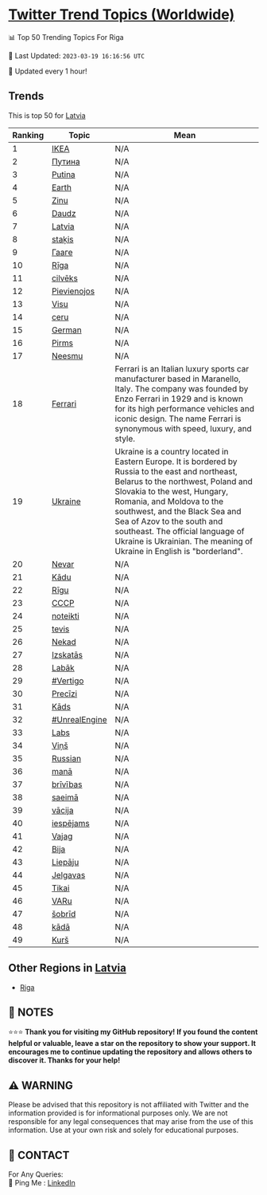 [Twitter Trend Topics (Worldwide)](https://github.com/ErcinDedeoglu/Twitter-Trend-Topics)
==========


📊 Top 50 Trending Topics For Riga

📆 Last Updated: `2023-03-19 16:16:56 UTC`

🔧 Updated every 1 hour!


## Trends

This is top 50 for [Latvia](</Latvia>)

| Ranking | Topic | Mean |
| ------- | ------------ | ------------ |
| 1 | [IKEA](http://twitter.com/search?q=IKEA) | N/A |
| 2 | [Путина](http://twitter.com/search?q=%d0%9f%d1%83%d1%82%d0%b8%d0%bd%d0%b0) | N/A |
| 3 | [Putina](http://twitter.com/search?q=Putina) | N/A |
| 4 | [Earth](http://twitter.com/search?q=Earth) | N/A |
| 5 | [Zinu](http://twitter.com/search?q=Zinu) | N/A |
| 6 | [Daudz](http://twitter.com/search?q=Daudz) | N/A |
| 7 | [Latvia](http://twitter.com/search?q=Latvia) | N/A |
| 8 | [staķis](http://twitter.com/search?q=sta%c4%b7is) | N/A |
| 9 | [Гааге](http://twitter.com/search?q=%d0%93%d0%b0%d0%b0%d0%b3%d0%b5) | N/A |
| 10 | [Rīga](http://twitter.com/search?q=R%c4%abga) | N/A |
| 11 | [cilvēks](http://twitter.com/search?q=cilv%c4%93ks) | N/A |
| 12 | [Pievienojos](http://twitter.com/search?q=Pievienojos) | N/A |
| 13 | [Visu](http://twitter.com/search?q=Visu) | N/A |
| 14 | [ceru](http://twitter.com/search?q=ceru) | N/A |
| 15 | [German](http://twitter.com/search?q=German) | N/A |
| 16 | [Pirms](http://twitter.com/search?q=Pirms) | N/A |
| 17 | [Neesmu](http://twitter.com/search?q=Neesmu) | N/A |
| 18 | [Ferrari](http://twitter.com/search?q=Ferrari) | Ferrari is an Italian luxury sports car manufacturer based in Maranello, Italy. The company was founded by Enzo Ferrari in 1929 and is known for its high performance vehicles and iconic design. The name Ferrari is synonymous with speed, luxury, and style. |
| 19 | [Ukraine](http://twitter.com/search?q=Ukraine) | Ukraine is a country located in Eastern Europe. It is bordered by Russia to the east and northeast, Belarus to the northwest, Poland and Slovakia to the west, Hungary, Romania, and Moldova to the southwest, and the Black Sea and Sea of Azov to the south and southeast. The official language of Ukraine is Ukrainian. The meaning of Ukraine in English is "borderland". |
| 20 | [Nevar](http://twitter.com/search?q=Nevar) | N/A |
| 21 | [Kādu](http://twitter.com/search?q=K%c4%81du) | N/A |
| 22 | [Rīgu](http://twitter.com/search?q=R%c4%abgu) | N/A |
| 23 | [СССР](http://twitter.com/search?q=%d0%a1%d0%a1%d0%a1%d0%a0) | N/A |
| 24 | [noteikti](http://twitter.com/search?q=noteikti) | N/A |
| 25 | [tevis](http://twitter.com/search?q=tevis) | N/A |
| 26 | [Nekad](http://twitter.com/search?q=Nekad) | N/A |
| 27 | [Izskatās](http://twitter.com/search?q=Izskat%c4%81s) | N/A |
| 28 | [Labāk](http://twitter.com/search?q=Lab%c4%81k) | N/A |
| 29 | [#Vertigo](http://twitter.com/search?q=%23Vertigo) | N/A |
| 30 | [Precīzi](http://twitter.com/search?q=Prec%c4%abzi) | N/A |
| 31 | [Kāds](http://twitter.com/search?q=K%c4%81ds) | N/A |
| 32 | [#UnrealEngine](http://twitter.com/search?q=%23UnrealEngine) | N/A |
| 33 | [Labs](http://twitter.com/search?q=Labs) | N/A |
| 34 | [Viņš](http://twitter.com/search?q=Vi%c5%86%c5%a1) | N/A |
| 35 | [Russian](http://twitter.com/search?q=Russian) | N/A |
| 36 | [manā](http://twitter.com/search?q=man%c4%81) | N/A |
| 37 | [brīvības](http://twitter.com/search?q=br%c4%abv%c4%abbas) | N/A |
| 38 | [saeimā](http://twitter.com/search?q=saeim%c4%81) | N/A |
| 39 | [vācija](http://twitter.com/search?q=v%c4%81cija) | N/A |
| 40 | [iespējams](http://twitter.com/search?q=iesp%c4%93jams) | N/A |
| 41 | [Vajag](http://twitter.com/search?q=Vajag) | N/A |
| 42 | [Bija](http://twitter.com/search?q=Bija) | N/A |
| 43 | [Liepāju](http://twitter.com/search?q=Liep%c4%81ju) | N/A |
| 44 | [Jelgavas](http://twitter.com/search?q=Jelgavas) | N/A |
| 45 | [Tikai](http://twitter.com/search?q=Tikai) | N/A |
| 46 | [VARu](http://twitter.com/search?q=VARu) | N/A |
| 47 | [šobrīd](http://twitter.com/search?q=%c5%a1obr%c4%abd) | N/A |
| 48 | [kādā](http://twitter.com/search?q=k%c4%81d%c4%81) | N/A |
| 49 | [Kurš](http://twitter.com/search?q=Kur%c5%a1) | N/A |



## Other Regions in [Latvia](</Latvia>)

* [Riga](</Latvia/Riga.md>)



## 📝 NOTES

⭐⭐⭐ **Thank you for visiting my GitHub repository! If you found the content helpful or valuable, leave a star on the repository to show your support. It encourages me to continue updating the repository and allows others to discover it. Thanks for your help!**


## ⚠️ WARNING

Please be advised that this repository is not affiliated with Twitter and the information provided is for informational purposes only. We are not responsible for any legal consequences that may arise from the use of this information. Use at your own risk and solely for educational purposes.


## 📨 CONTACT

 For Any Queries:  
            🏓 Ping Me : [LinkedIn](https://www.linkedin.com/in/ercindedeoglu/)
